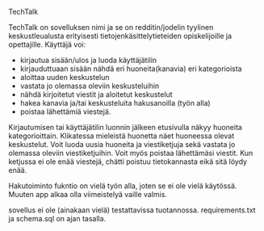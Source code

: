 TechTalk

TechTalk on sovelluksen nimi ja se on redditin/jodelin tyylinen keskustleualusta erityisesti tietojenkäsittelytieteiden opiskelijoille ja opettajille.
Käyttäjä voi:
- kirjautua sisään/ulos ja luoda käyttäjätilin
- kirjauduttuaan sisään nähdä eri huoneita(kanavia) eri kategorioista
- aloittaa uuden keskustelun
- vastata jo olemassa oleviin keskusteluihin
- nähdä kirjoitetut viestit ja aloitetut keskustelut
- hakea kanavia ja/tai keskusteluita hakusanoilla (työn alla)
- poistaa lähettämiä viestejä.

Kirjautumisen tai käyttäjätilin luonnin jälkeen etusivulla näkyy huoneita kategorioittain. Klikatessa mieleistä huonetta näet huoneessa olevat keskustelut. Voit luoda uusia huoneita ja viestiketjuja sekä vastata jo olemassa oleviin viestiketjuihin. Voit myös poistaa lähettämäsi viestit. Kun ketjussa ei ole enää viestejä, chätti poistuu tietokannasta eikä sitä löydy enää. 

Hakutoiminto fukntio on vielä työn alla, joten se ei ole vielä käytössä. Muuten app alkaa olla viimeistelyä vaille valmis. 

sovellus ei ole (ainakaan vielä) testattavissa tuotannossa. requirements.txt ja schema.sql on ajan tasalla.
